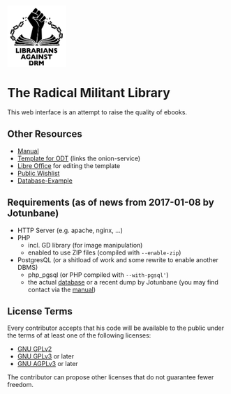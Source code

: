 ![ReadersAgainstDRM](img/logo.png "Readers Against DRM")

# The Radical Militant Library

This web interface is an attempt to raise the quality of ebooks.

## Other Resources

* [Manual](https://github.com/RadicalMilitantLibrary/manual/)
* [Template for ODT](http://c3jemx2ube5v5zpg.onion/reading_club.odt) (links the onion-service)
* [Libre Office](https://www.libreoffice.org/download/) for editing the template
* [Public Wishlist](https://gitlab.com/lazy-book-crowd/more-bookz)
* [Database-Example](https://github.com/RadicalMilitantLibrary/database) 

## Requirements (as of news from 2017-01-08 by Jotunbane)

* HTTP Server (e.g. apache, nginx, ...)
* PHP
  + incl. GD library (for image manipulation)
  + enabled to use ZIP files (compiled with `--enable-zip`)
* PostgresQL (or a shitload of work and some rewrite to enable another DBMS)
  + php_pgsql (or PHP compiled with `--with-pgsql'`)
  + the actual [database](https://github.com/RadicalMilitantLibrary/database) or a recent dump by Jotunbane (you may find contact via the [manual](https://github.com/RadicalMilitantLibrary/manual))

## License Terms

Every contributor accepts that his code will be available to the public under the terms of at least one of the following licenses:

* [GNU GPLv2](https://www.gnu.org/licenses/old-licenses/gpl-2.0.en.html)
* [GNU GPLv3](https://www.gnu.org/licenses/gpl-3.0.en.html) or later
* [GNU AGPLv3](https://www.gnu.org/licenses/agpl-3.0.en.html) or later

The contributor can propose other licenses that do not guarantee fewer freedom.
